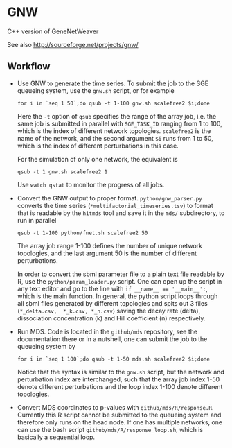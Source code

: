 GNW
===

C++ version of GeneNetWeaver

See also http://sourceforge.net/projects/gnw/

Workflow
--------

-   Use GNW to generate the time series. To submit the job to the SGE queueing 
    system, use the `gnw.sh` script, or for example

        for i in `seq 1 50`;do qsub -t 1-100 gnw.sh scalefree2 $i;done

    Here the `-t` option of `qsub` specifies the range of the array job, i.e. 
    the same
    job is submitted in parallel with `SGE_TASK_ID` ranging from 1 to 100, which is
    the index of different network topologies. 
    `scalefree2` is the name of the network, and the second argument `$i` runs from
    1 to 50, which is the index of different perturbations in this case.

    For the simulation of only one network, the equivalent is

        qsub -t 1 gnw.sh scalefree2 1

    Use `watch qstat` to monitor the progress of all jobs.

-   Convert the GNW output to proper format. `python/gnw_parser.py` converts the 
    time series (`*multifactorial_timeseries.tsv`) to format that is readable by 
    the
    `hitmds` tool and save it in the `mds/` subdirectory, to run in parallel

        qsub -t 1-100 python/fnet.sh scalefree2 50

    The array job range 1-100 defines the number of unique network topologies, and 
    the last argument 50 is the number of different perturbations.

    In order to convert the sbml parameter file to a plain text file readable by
    R, use the `python/param_loader.py` script. One can open up the script in any
    text editor and go to the line with `if __name__ == '__main__':`, which is
    the main function. In general, the python script loops through all sbml files
    generated by different topologies and spits out 3 files (`*_delta.csv, 
    *_k.csv, *_n.csv`) saving the decay rate (delta), dissociation concentration
    (k) and Hill coefficient (n) respectively.

-   Run MDS. Code is located in the `github/mds` repository, see the documentation
    there or in a nutshell, one can submit the job to the queueing system by
        
        for i in `seq 1 100`;do qsub -t 1-50 mds.sh scalefree2 $i;done

    Notice that the syntax is similar to the `gnw.sh` script, but the network
    and perturbation index are interchanged, such that the array job index 1-50
    denote different perturbations and the loop index 1-100 denote different
    topologies.

-   Convert MDS coordinates to p-values with `github/mds/R/response.R`. Currently
    this R script cannot be submitted to the queueing system and therefore only 
    runs on the head node. If one has multiple networks, one can use the bash 
    script `github/mds/R/response_loop.sh`, which is basically a sequential loop.
